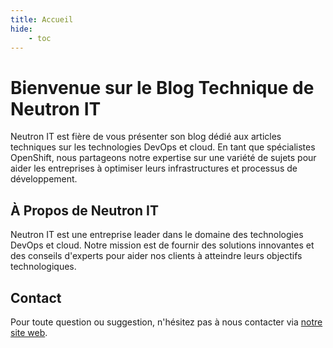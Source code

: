 ```yaml
---
title: Accueil
hide: 
    - toc
---
```


# Bienvenue sur le Blog Technique de Neutron IT

Neutron IT est fière de vous présenter son blog dédié aux articles techniques sur les technologies DevOps et cloud. En tant que spécialistes OpenShift, nous partageons notre expertise sur une variété de sujets pour aider les entreprises à optimiser leurs infrastructures et processus de développement.

## À Propos de Neutron IT

Neutron IT est une entreprise leader dans le domaine des technologies DevOps et cloud. Notre mission est de fournir des solutions innovantes et des conseils d'experts pour aider nos clients à atteindre leurs objectifs technologiques.

## Contact

Pour toute question ou suggestion, n'hésitez pas à nous contacter via [notre site web](https://neutron-it.fr).